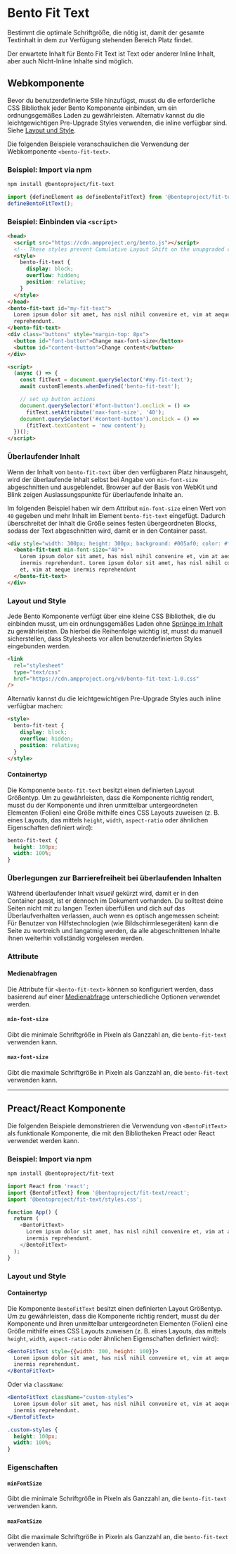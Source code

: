 # Bento Fit Text

Bestimmt die optimale Schriftgröße, die nötig ist, damit der gesamte Textinhalt in dem zur Verfügung stehenden Bereich Platz findet.

Der erwartete Inhalt für Bento Fit Text ist Text oder anderer Inline Inhalt, aber auch Nicht-Inline Inhalte sind möglich.

## Webkomponente

Bevor du benutzerdefinierte Stile hinzufügst, musst du die erforderliche CSS Bibliothek jeder Bento Komponente einbinden, um ein ordnungsgemäßes Laden zu gewährleisten. Alternativ kannst du die leichtgewichtigen Pre-Upgrade Styles verwenden, die inline verfügbar sind. Siehe [Layout und Style](#layout-and-style).

Die folgenden Beispiele veranschaulichen die Verwendung der Webkomponente `<bento-fit-text>`.

### Beispiel: Import via npm

```sh
npm install @bentoproject/fit-text
```

```javascript
import {defineElement as defineBentoFitText} from '@bentoproject/fit-text';
defineBentoFitText();
```

### Beispiel: Einbinden via `<script>`

```html
<head>
  <script src="https://cdn.ampproject.org/bento.js"></script>
  <!-- These styles prevent Cumulative Layout Shift on the unupgraded custom element -->
  <style>
    bento-fit-text {
      display: block;
      overflow: hidden;
      position: relative;
    }
  </style>
</head>
<bento-fit-text id="my-fit-text">
  Lorem ipsum dolor sit amet, has nisl nihil convenire et, vim at aeque inermis
  reprehendunt.
</bento-fit-text>
<div class="buttons" style="margin-top: 8px">
  <button id="font-button">Change max-font-size</button>
  <button id="content-button">Change content</button>
</div>

<script>
  (async () => {
    const fitText = document.querySelector('#my-fit-text');
    await customElements.whenDefined('bento-fit-text');

    // set up button actions
    document.querySelector('#font-button').onclick = () =>
      fitText.setAttribute('max-font-size', '40');
    document.querySelector('#content-button').onclick = () =>
      (fitText.textContent = 'new content');
  })();
</script>
```

### Überlaufender Inhalt

Wenn der Inhalt von `bento-fit-text` über den verfügbaren Platz hinausgeht, wird der überlaufende Inhalt selbst bei Angabe von `min-font-size` abgeschnitten und ausgeblendet. Browser auf der Basis von WebKit und Blink zeigen Auslassungspunkte für überlaufende Inhalte an.

Im folgenden Beispiel haben wir dem Attribut `min-font-size` einen Wert von `40` gegeben und mehr Inhalt im Element `bento-fit-text` eingefügt. Dadurch überschreitet der Inhalt die Größe seines festen übergeordneten Blocks, sodass der Text abgeschnitten wird, damit er in den Container passt.

```html
<div style="width: 300px; height: 300px; background: #005af0; color: #fff">
  <bento-fit-text min-font-size="40">
    Lorem ipsum dolor sit amet, has nisl nihil convenire et, vim at aeque
    inermis reprehendunt. Lorem ipsum dolor sit amet, has nisl nihil convenire
    et, vim at aeque inermis reprehendunt
  </bento-fit-text>
</div>
```

### Layout und Style

Jede Bento Komponente verfügt über eine kleine CSS Bibliothek, die du einbinden musst, um ein ordnungsgemäßes Laden ohne [Sprünge im Inhalt](https://web.dev/cls/) zu gewährleisten. Da hierbei die Reihenfolge wichtig ist, musst du manuell sicherstellen, dass Stylesheets vor allen benutzerdefinierten Styles eingebunden werden.

```html
<link
  rel="stylesheet"
  type="text/css"
  href="https://cdn.ampproject.org/v0/bento-fit-text-1.0.css"
/>
```

Alternativ kannst du die leichtgewichtigen Pre-Upgrade Styles auch inline verfügbar machen:

```html
<style>
  bento-fit-text {
    display: block;
    overflow: hidden;
    position: relative;
  }
</style>
```

#### Containertyp

Die Komponente `bento-fit-text` besitzt einen definierten Layout Größentyp. Um zu gewährleisten, dass die Komponente richtig rendert, musst du der Komponente und ihren unmittelbar untergeordneten Elementen (Folien) eine Größe mithilfe eines CSS Layouts zuweisen (z. B. eines Layouts, das mittels `height`, `width`, `aspect-ratio` oder ähnlichen Eigenschaften definiert wird):

```css
bento-fit-text {
  height: 100px;
  width: 100%;
}
```

### Überlegungen zur Barrierefreiheit bei überlaufenden Inhalten

Während überlaufender Inhalt _visuell_ gekürzt wird, damit er in den Container passt, ist er dennoch im Dokument vorhanden. Du solltest deine Seiten nicht mit zu langen Texten überfüllen und dich auf das Überlaufverhalten verlassen, auch wenn es optisch angemessen scheint: Für Benutzer von Hilfstechnologien (wie Bildschirmlesegeräten) kann die Seite zu wortreich und langatmig werden, da alle abgeschnittenen Inhalte ihnen weiterhin vollständig vorgelesen werden.

### Attribute

#### Medienabfragen

Die Attribute für `<bento-fit-text>` können so konfiguriert werden, dass basierend auf einer [Medienabfrage](./../../../docs/spec/amp-html-responsive-attributes.md) unterschiedliche Optionen verwendet werden.

#### `min-font-size`

Gibt die minimale Schriftgröße in Pixeln als Ganzzahl an, die `bento-fit-text` verwenden kann.

#### `max-font-size`

Gibt die maximale Schriftgröße in Pixeln als Ganzzahl an, die `bento-fit-text` verwenden kann.

---

## Preact/React Komponente

Die folgenden Beispiele demonstrieren die Verwendung von `<BentoFitText>` als funktionale Komponente, die mit den Bibliotheken Preact oder React verwendet werden kann.

### Beispiel: Import via npm

```sh
npm install @bentoproject/fit-text
```

```javascript
import React from 'react';
import {BentoFitText} from '@bentoproject/fit-text/react';
import '@bentoproject/fit-text/styles.css';

function App() {
  return (
    <BentoFitText>
      Lorem ipsum dolor sit amet, has nisl nihil convenire et, vim at aeque
      inermis reprehendunt.
    </BentoFitText>
  );
}
```

### Layout und Style

#### Containertyp

Die Komponente `BentoFitText` besitzt einen definierten Layout Größentyp. Um zu gewährleisten, dass die Komponente richtig rendert, musst du der Komponente und ihren unmittelbar untergeordneten Elementen (Folien) eine Größe mithilfe eines CSS Layouts zuweisen (z. B. eines Layouts, das mittels `height`, `width`, `aspect-ratio` oder ähnlichen Eigenschaften definiert wird):

```jsx
<BentoFitText style={{width: 300, height: 100}}>
  Lorem ipsum dolor sit amet, has nisl nihil convenire et, vim at aeque
  inermis reprehendunt.
</BentoFitText>
```

Oder via `className`:

```jsx
<BentoFitText className="custom-styles">
  Lorem ipsum dolor sit amet, has nisl nihil convenire et, vim at aeque
  inermis reprehendunt.
</BentoFitText>
```

```css
.custom-styles {
  height: 100px;
  width: 100%;
}
```

### Eigenschaften

#### `minFontSize`

Gibt die minimale Schriftgröße in Pixeln als Ganzzahl an, die `bento-fit-text` verwenden kann.

#### `maxFontSize`

Gibt die maximale Schriftgröße in Pixeln als Ganzzahl an, die `bento-fit-text` verwenden kann.
